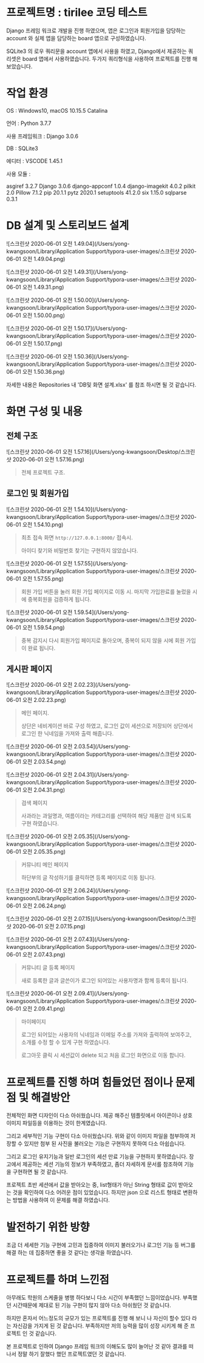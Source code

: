 # 프로젝트명 : tirilee 코딩 테스트

Django 프레임 워크로 개발을 진행 하였으며, 앱은 로그인과 회원가입을 담당하는 account 와 실제 앱을 담당하는 board 앱으로 구성하였습니다.

SQLite3 의 로우 쿼리문을 account 앱에서 사용을 하였고, Django에서 제공하는 쿼리셋은 board 앱에서 사용하였습니다. 두가지 쿼리형식을 사용하여 프로젝트를 진행 해 보았습니다.

# 작업 환경

OS : Windows10, macOS 10.15.5 Catalina

언어 : Python 3.7.7

사용 프레임워크 : Django 3.0.6

DB : SQLite3

에디터 : VSCODE 1.45.1

사용 모듈 : 

asgiref         3.2.7
Django          3.0.6
django-appconf  1.0.4
django-imagekit 4.0.2
pilkit          2.0
Pillow          7.1.2
pip             20.1.1
pytz            2020.1
setuptools      41.2.0
six             1.15.0
sqlparse        0.3.1



# DB 설계 및 스토리보드 설계

![스크린샷 2020-06-01 오전 1.49.04](/Users/yong-kwangsoon/Library/Application Support/typora-user-images/스크린샷 2020-06-01 오전 1.49.04.png)

![스크린샷 2020-06-01 오전 1.49.31](/Users/yong-kwangsoon/Library/Application Support/typora-user-images/스크린샷 2020-06-01 오전 1.49.31.png)

![스크린샷 2020-06-01 오전 1.50.00](/Users/yong-kwangsoon/Library/Application Support/typora-user-images/스크린샷 2020-06-01 오전 1.50.00.png)

![스크린샷 2020-06-01 오전 1.50.17](/Users/yong-kwangsoon/Library/Application Support/typora-user-images/스크린샷 2020-06-01 오전 1.50.17.png)

![스크린샷 2020-06-01 오전 1.50.36](/Users/yong-kwangsoon/Library/Application Support/typora-user-images/스크린샷 2020-06-01 오전 1.50.36.png)

자세한 내용은 Repositories 내 'DB및 화면 설계.xlsx' 를 참조 하시면 될 것 같습니다.



# 화면 구성 및 내용

## 전체 구조

![스크린샷 2020-06-01 오전 1.57.16](/Users/yong-kwangsoon/Desktop/스크린샷 2020-06-01 오전 1.57.16.png)

> 전체 프로젝트 구조.

## 로그인 및 회원가입

![스크린샷 2020-06-01 오전 1.54.10](/Users/yong-kwangsoon/Library/Application Support/typora-user-images/스크린샷 2020-06-01 오전 1.54.10.png)

> 최초 접속 화면 `http://127.0.0.1:8000/` 접속시. 
>
> 아이디 찾기와 비밀번호 찾기는 구현하지 않았습니다.



![스크린샷 2020-06-01 오전 1.57.55](/Users/yong-kwangsoon/Library/Application Support/typora-user-images/스크린샷 2020-06-01 오전 1.57.55.png)

> 회원 가입 버튼을 눌러 회원 가입 페이지로 이동 시. 마지막 가입완료를 눌렀을 시에 중복회원을 검증하게 됩니다.

![스크린샷 2020-06-01 오전 1.59.54](/Users/yong-kwangsoon/Library/Application Support/typora-user-images/스크린샷 2020-06-01 오전 1.59.54.png)

> 중복 감지시 다시 회원가입 페이지로 돌아오며, 중복이 되지 않을 시에 회원 가입이 완료 됩니다.



## 게시판 페이지

![스크린샷 2020-06-01 오전 2.02.23](/Users/yong-kwangsoon/Library/Application Support/typora-user-images/스크린샷 2020-06-01 오전 2.02.23.png)

> 메인 페이지. 
>
> 상단은 네비게이션 바로 구성 하였고, 로그인 값이 세션으로 저장되어 상단에서 로그인 한 닉네임을 가져와 출력 해줍니다.



![스크린샷 2020-06-01 오전 2.03.54](/Users/yong-kwangsoon/Library/Application Support/typora-user-images/스크린샷 2020-06-01 오전 2.03.54.png)

![스크린샷 2020-06-01 오전 2.04.31](/Users/yong-kwangsoon/Library/Application Support/typora-user-images/스크린샷 2020-06-01 오전 2.04.31.png)

> 검색 페이지
>
> 사과라는 과일명과, 여름이라는 카테고리를 선택하여 해당 제품만 검색 되도록 구현 하였습니다.



![스크린샷 2020-06-01 오전 2.05.35](/Users/yong-kwangsoon/Library/Application Support/typora-user-images/스크린샷 2020-06-01 오전 2.05.35.png)

> 커뮤니티 메인 페이지
>
> 하단부의 글 작성하기를 클릭하면 등록 페이지로 이동 됩니다.

![스크린샷 2020-06-01 오전 2.06.24](/Users/yong-kwangsoon/Library/Application Support/typora-user-images/스크린샷 2020-06-01 오전 2.06.24.png)

![스크린샷 2020-06-01 오전 2.07.15](/Users/yong-kwangsoon/Desktop/스크린샷 2020-06-01 오전 2.07.15.png)

![스크린샷 2020-06-01 오전 2.07.43](/Users/yong-kwangsoon/Library/Application Support/typora-user-images/스크린샷 2020-06-01 오전 2.07.43.png)

> 커뮤니티 글 등록 페이지
>
> 새로 등록한 글과 글쓴이가 로그인 되어있는 사용자명과 함께 등록이 됩니다.



![스크린샷 2020-06-01 오전 2.09.41](/Users/yong-kwangsoon/Library/Application Support/typora-user-images/스크린샷 2020-06-01 오전 2.09.41.png)

> 마이페이지
>
> 로그인 되어있는 사용자의 닉네임과 이메일 주소를 가져와 출력하여 보여주고, 소개를 수정 할 수 있게 구현 하였습니다.
>
> 로그아웃 클릭 시 세션값이 delete 되고 처음 로그인 화면으로 이동 합니다.



# 프로젝트를 진행 하며 힘들었던 점이나 문제점 및 해결방안

전체적인 화면 디자인이 다소 아쉬웠습니다. 제공 해주신 템플릿에서 아이콘이나 상호 이미지 파일등을 이용하는 것이 한계였습니다.

그리고 세부적인 기능 구현이 다소 아쉬웠습니다. 위와 같이 이미지 파일을 첨부하여 저장할 수 있지만 첨부 된 사진을 불러오는 기능은 구현하지 못하여 다소 아쉽습니다.

그리고 로그인 유지기능과 일반 로그인의 세션 만료 기능을 구현하지 못하였습니다. 장고에서 제공하는 세션 기능의 정보가 부족하였고, 좀더 자세하게 문서를 참조하여 기능을 구현하면 될 것 같습니다.

프로젝트 초반 세션에서 값을 받아오는 중, list형태가 아닌 String 형태로 값이 받아오는 것을 확인하여 다소 어려운 점이 있었습니다. 하지만 json 으로 리스트 형태로 변환하는 방법을 사용하여 이 문제를 해결 하였습니다.



# 발전하기 위한 방향

조금 더 세세한 기능 구현에 고민과 집중하여 이미지 불러오기나 로그인 기능 등 버그를 해결 하는 데 집중하면 좋을 것 같다는 생각을 하였습니다.



# 프로젝트를 하며 느낀점

아무래도 학원의 스케줄을 병행 하다보니 다소 시간이 부족했던 느낌이었습니다. 부족했던 시간때문에 제대로 된 기능 구현이 많지 않아 다소 아쉬웠던 것 같습니다.

하지만 혼자서 어느정도의 규모가 있는 프로젝트를 진행 해 보니 나 자신이 할수 있다 라는 자신감을 가지게 된 것 같습니다. 부족하지만 저의 능력을 많이 성장 시키게 해 준 프로젝트 인 것 같습니다.

본 프로젝트로 인하여 Django 프레임 워크의 이해도도 많이 늘어난 것 같아 결과를 떠나서 정말 하기 잘했다 했던 프로젝트였던 것 같습니다.

